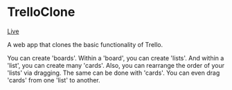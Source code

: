 # TrelloClone

[Live][live]

[live]: http://liketrello.heroku.com/

A web app that clones the basic functionality of Trello.  

You can create 'boards'. Within a 'board', you can create 'lists'. And within a 'list', you can create many 'cards'. 
Also, you can rearrange the order of your 'lists' via dragging.
The same can be done with 'cards'. You can even drag 'cards' from one 'list' to another.
